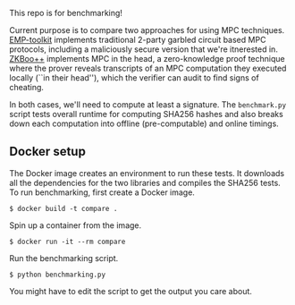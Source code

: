 This repo is for benchmarking!

Current purpose is to compare two approaches for using MPC techniques. [EMP-toolkit](https://github.com/emp-toolkit) implements traditional 2-party garbled circuit based MPC protocols, including a maliciously secure version that we're itnerested in.
[ZKBoo++]() implements MPC in the head, a zero-knowledge proof technique where the prover reveals transcripts of an MPC computation they executed locally (``in their head''), which the verifier can audit to find signs of cheating.

In both cases, we'll need to compute at least a signature. The `benchmark.py` script tests overall runtime for computing SHA256 hashes and also breaks down each computation into offline (pre-computable) and online timings.

## Docker setup

The Docker image creates an environment to run these tests. It downloads all the dependencies for the two libraries and compiles the SHA256 tests. To run benchmarking, first create a Docker image. 
```
$ docker build -t compare .
```
Spin up a container from the image. 
```
$ docker run -it --rm compare
```
Run the benchmarking script.
```
$ python benchmarking.py
```

You might have to edit the script to get the output you care about.


